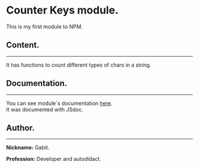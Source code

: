 # **Counter Keys module.**  

This is my first module to NPM.

## **Content.**
---
It has functions to count different types of chars in a string.

## **Documentation.**
---
You can see module´s documentation [here][docs].  
It was documented with JSdoc.

## **Author.**
---
**Nickname:** Gabit.

**Profession:** Developer and autodidact.

[docs]: ???